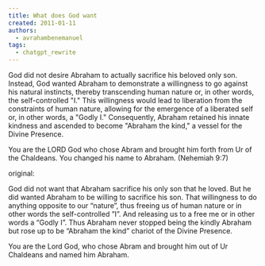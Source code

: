 ```yaml
---
title: What does God want
created: 2011-01-11
authors:
  - avrahambenemanuel
tags:
  - chatgpt_rewrite
---
```


God did not desire Abraham to actually sacrifice his beloved only son. Instead, God wanted Abraham to demonstrate a willingness to go against his natural instincts, thereby transcending human nature or, in other words, the self-controlled "I." This willingness would lead to liberation from the constraints of human nature, allowing for the emergence of a liberated self or, in other words, a "Godly I." Consequently, Abraham retained his innate kindness and ascended to become "Abraham the kind," a vessel for the Divine Presence.

You are the LORD God who chose Abram and brought him forth from Ur of the Chaldeans. You changed his name to Abraham. (Nehemiah 9:7)

original:

God did not want that Abraham sacrifice his only son that he loved. But he did wanted Abraham to be willing to sacrifice his son. That willingness to do anything opposite to our “nature”, thus freeing us of human nature or in other words the self-controlled ”I”. And releasing us to a free me or in other words a “Godly I”. Thus Abraham never stopped being the kindly Abraham but rose up to be “Abraham the kind” chariot of the Divine Presence.

You are the Lord God, who chose Abram and brought him out of Ur Chaldeans and named him Abraham.
